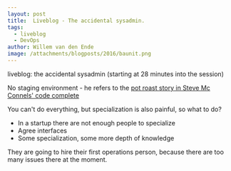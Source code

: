 ```yaml
---
layout: post
title:  Liveblog - The accidental sysadmin.
tags:
  - liveblog
  - DevOps
author: Willem van den Ende
image: /attachments/blogposts/2016/baunit.png
---
```


liveblog: the accidental sysadmin (starting at 28 minutes into the session)

No staging environment - he refers to the [pot roast story in Steve Mc Connels' code complete](https://books.google.co.uk/books?id=LpVCAwAAQBAJ&pg=PA53&lpg=PA53&dq=mcconnell+pot+roast+code+complete&source=bl&ots=GGOpheDiNH&sig=7Aw8SUzmUr29zOrivWnSh6sOicQ&hl=en&sa=X&ved=0ahUKEwjT8PWaz7TPAhXDKMAKHTvUDPwQ6AEIIjAA#v=onepage&q=mcconnell%20pot%20roast%20code%20complete&f=false)

You can't do everything, but specialization is also painful, so what to do?

* In a startup there are not enough people to specialize
* Agree interfaces
* Some specialization, some more depth of knowledge

They are going to hire their first operations person, because there are too many issues there at the moment.
